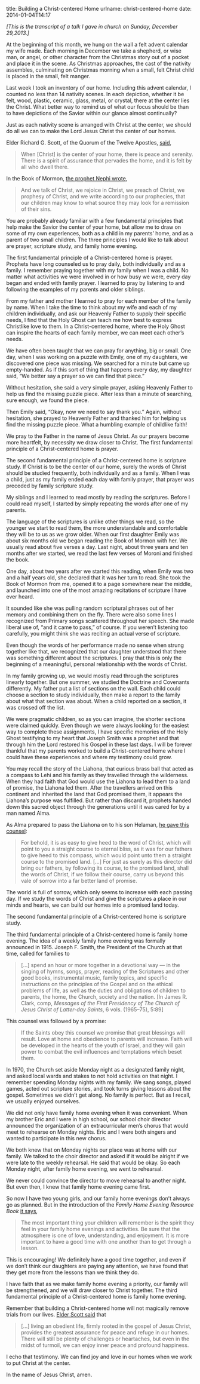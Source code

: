 title: Building a Christ-centered Home
urlname: christ-centered-home
date: 2014-01-04T14:17

_\[This is the transcript of a talk I gave in church on Sunday, December 29,2013.\]_

At the beginning of this month, we hung on the wall a felt advent calendar my wife made. Each morning in December we
take a shepherd, or wise man, or angel, or other character from the Christmas story out of a pocket and place it in the
scene. As Christmas approaches, the cast of the nativity assembles, culminating on Christmas morning when a small, felt
Christ child is placed in the small, felt manger.

Last week I took an inventory of our home. Including this advent calendar, I counted no less than 14 nativity scenes. In
each depiction, whether it be felt, wood, plastic, ceramic, glass, metal, or crystal, there at the center lies the
Christ. What better way to remind us of what our focus should be than to have depictions of the Savior within our glance
almost continually?

Just as each nativity scene is arranged with Christ at the center, we should do all we can to make the Lord Jesus Christ
the center of our homes.

Elder Richard G. Scott, of the Quorum of the Twelve Apostles, [said][a],

> When \[Christ] is the center of your home, there is peace and serenity. There is a spirit of assurance that pervades
> the home, and it is felt by all who dwell there.

In the Book of Mormon, [the prophet Nephi wrote][b],

> And we talk of Christ, we rejoice in Christ, we preach of Christ, we prophesy of Christ, and we write according to our
> prophecies, that our children may know to what source they may look for a remission of their sins.

You are probably already familiar with a few fundamental principles that help make the Savior the center of your home,
but allow me to draw on some of my own experiences, both as a child in my parents&#x02bc; home, and as a parent of two
small children. The three principles I would like to talk about are prayer, scripture study, and family home evening.

The first fundamental principle of a Christ-centered home is prayer. Prophets have long counseled us to pray daily, both
individually and as a family. I remember praying together with my family when I was a child. No matter what activities
we were involved in or how busy we were, every day began and ended with family prayer. I learned to pray by listening to
and following the examples of my parents and older siblings.

From my father and mother I learned to pray for each member of the family by name. When I take the time to think about
my wife and each of my children individually, and ask our Heavenly Father to supply their specific needs, I find that
the Holy Ghost can teach me how best to express Christlike love to them. In a Christ-centered home, where the Holy Ghost
can inspire the hearts of each family member, we can meet each other&#x02bc;s needs.

We have often been taught that we can pray for anything, big or small. One day, when I was working on a puzzle with
Emily, one of my daughters, we discovered one piece was missing. We searched for a minute but came up empty-handed. As
if this sort of thing that happens every day, my daughter said, &ldquo;We better say a prayer so we can find that
piece.&rdquo;

Without hesitation, she said a very simple prayer, asking Heavenly Father to help us find the missing puzzle piece.
After less than a minute of searching, sure enough, we found the piece.

Then Emily said, &ldquo;Okay, now we need to say thank you.&rdquo; Again, without hesitation, she prayed to Heavenly
Father and thanked him for helping us find the missing puzzle piece. What a humbling example of childlike faith!

We pray to the Father in the name of Jesus Christ. As our prayers become more heartfelt, by necessity we draw closer to
Christ. The first fundamental principle of a Christ-centered home is prayer.

The second fundamental principle of a Christ-centered home is scripture study. If Christ is to be the center of our
home, surely the words of Christ should be studied frequently, both individually and as a family. When I was a child,
just as my family ended each day with family prayer, that prayer was preceded by family scripture study.

My siblings and I learned to read mostly by reading the scriptures. Before I could read myself, I started by simply
repeating the words after one of my parents.

The language of the scriptures is unlike other things we read, so the younger we start to read them, the more
understandable and comfortable they will be to us as we grow older. When our first daughter Emily was about six months
old we began reading the Book of Mormon with her. We usually read about five verses a day. Last night, about three years
and ten months after we started, we read the last few verses of Moroni and finished the book.

One day, about two years after we started this reading, when Emily was two and a half years old, she declared that it
was her turn to read. She took the Book of Mormon from me, opened it to a page somewhere near the middle, and launched
into one of the most amazing recitations of scripture I have ever heard.

It sounded like she was pulling random scriptural phrases out of her memory and combining them on the fly. There were
also some lines I recognized from Primary songs scattered throughout her speech. She made liberal use of, &ldquo;and it
came to pass,&rdquo; of course. If you weren&#x02bc;t listening too carefully, you might think she was reciting an
actual verse of scripture.

Even though the words of her performance made no sense when strung together like that, we recognized that our daughter
understood that there was something different about the scriptures. I pray that this is only the beginning of a
meaningful, personal relationship with the words of Christ.

In my family growing up, we would mostly read through the scriptures linearly together. But one summer, we studied the
Doctrine and Covenants differently. My father put a list of sections on the wall. Each child could choose a section to
study individually, then make a report to the family about what that section was about. When a child reported on a
section, it was crossed off the list.

We were pragmatic children, so as you can imagine, the shorter sections were claimed quickly. Even though we were always
looking for the easiest way to complete these assignments, I have specific memories of the Holy Ghost testifying to my
heart that Joseph Smith was a prophet and that through him the Lord restored his Gospel in these last days. I will be
forever thankful that my parents worked to build a Christ-centered home where I could have these experiences and where
my testimony could grow.

You may recall the story of the Liahona, that curious brass ball that acted as a compass to Lehi and his family as they
travelled through the wilderness. When they had faith that God would use the Liahona to lead them to a land of promise,
the Liahona led them. After the travellers arrived on this continent and inherited the land that God promised them, it
appears the Liahona&#x02bc;s purpose was fulfilled. But rather than discard it, prophets handed down this sacred object
through the generations until it was cared for by a man named Alma.

As Alma prepared to pass the Liahona on to his son Helaman, [he gave this counsel][c]:

> For behold, it is as easy to give heed to the word of Christ, which will point to you a straight course to eternal
> bliss, as it was for our fathers to give heed to this compass, which would point unto them a straight course to the
> promised land. \[&hellip;] For just as surely as this director did bring our fathers, by following its course, to the
> promised land, shall the words of Christ, if we follow their course, carry us beyond this vale of sorrow into a far
> better land of promise.

The world is full of sorrow, which only seems to increase with each passing day. If we study the words of Christ and
give the scriptures a place in our minds and hearts, we can build our homes into a promised land today.

The second fundamental principle of a Christ-centered home is scripture study.

The third fundamental principle of a Christ-centered home is family home evening. The idea of a weekly family home
evening was formally announced in 1915\. Joseph F. Smith, the President of the Church at that time, called for families
to

> \[&hellip;] spend an hour or more together in a devotional way &mdash; in the singing of hymns, songs, prayer, reading
> of the Scriptures and other good books, instrumental music, family topics, and specific instructions on the principles
> of the Gospel and on the ethical problems of life, as well as the duties and obligations of children to parents, the
> home, the Church, society and the nation. \[In James R. Clark, comp, _Messages of the First Presidency of The Church
> of Jesus Christ of Latter-day Saints_, 6 vols. (1965&ndash;75), 5:89]

This counsel was followed by a promise:

> If the Saints obey this counsel we promise that great blessings will result. Love at home and obedience to parents
> will increase. Faith will be developed in the hearts of the youth of Israel, and they will gain power to combat the
> evil influences and temptations which beset them.

In 1970, the Church set aside Monday night as a designated family night, and asked local wards and stakes to not hold
activities on that night. I remember spending Monday nights with my family. We sang songs, played games, acted out
scripture stories, and took turns giving lessons about the gospel. Sometimes we didn&#x02bc;t get along. No family is
perfect. But as I recall, we usually enjoyed ourselves.

We did not only have family home evening when it was convenient. When my brother Eric and I were in high school, our
school choir director announced the organization of an extracurricular men&#x02bc;s chorus that would meet to rehearse
on Monday nights. Eric and I were both singers and wanted to participate in this new chorus.

We both knew that on Monday nights our place was at home with our family. We talked to the choir director and asked if
it would be alright if we were late to the weekly rehearsal. He said that would be okay. So each Monday night, after
family home evening, we went to rehearsal.

We never could convince the director to move rehearsal to another night. But even then, I knew that family home evening
came first.

So now I have two young girls, and our family home evenings don&#x02bc;t always go as planned. But in the introduction
of the _Family Home Evening Resource Book_ [it says][d],

> The most important thing your children will remember is the spirit they feel in your family home evenings and
> activities. Be sure that the atmosphere is one of love, understanding, and enjoyment. It is more important to have a
> good time with one another than to get through a lesson.

This is encouraging! We definitely have a good time together, and even if we don&#x02bc;t think our daughters are paying
any attention, we have found that they get more from the lessons than we think they do.

I have faith that as we make family home evening a priority, our family will be strengthened, and we will draw closer to
Christ together. The third fundamental principle of a Christ-centered home is family home evening.

Remember that building a Christ-centered home will not magically remove trials from our lives. [Elder Scott said][a]
that

> \[&hellip;] living an obedient life, firmly rooted in the gospel of Jesus Christ, provides the greatest assurance for
> peace and refuge in our homes. There will still be plenty of challenges or heartaches, but even in the midst of
> turmoil, we can enjoy inner peace and profound happiness.

I echo that testimony. We can find joy and love in our homes when we work to put Christ at the center.

In the name of Jesus Christ, amen.

[a]: https://www.churchofjesuschrist.org/study/general-conference/2013/04/for-peace-at-home
[b]: https://www.churchofjesuschrist.org/study/scriptures/bofm/2-ne/25?id=26#26
[c]: https://www.churchofjesuschrist.org/study/scriptures/bofm/alma/37?id=44-45#44
[d]: https://www.churchofjesuschrist.org/study/manual/family-home-evening-resource-book/introduction?id=p20#p20
